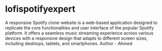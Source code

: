 # lofispotifyexpert
A responsive Spotify clone website is a web-based application designed to replicate the core functionalities and user interface of the popular Spotify platform. It offers a seamless music streaming experience across various devices with a responsive design that adapts to different screen sizes, including desktops, tablets, and smartphones.
Author - Ahmed
